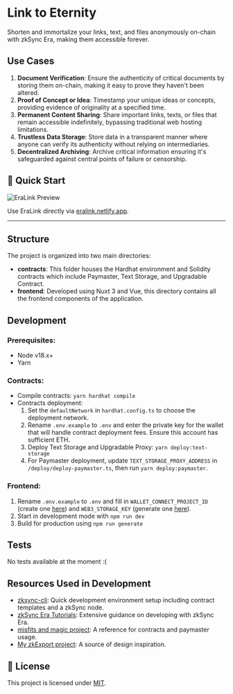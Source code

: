 # Link to Eternity

Shorten and immortalize your links, text, and files anonymously on-chain with zkSync Era, making them accessible forever.

## Use Cases

1. **Document Verification**: Ensure the authenticity of critical documents by storing them on-chain, making it easy to prove they haven't been altered.
2. **Proof of Concept or Idea**: Timestamp your unique ideas or concepts, providing evidence of originality at a specified time.
3. **Permanent Content Sharing**: Share important links, texts, or files that remain accessible indefinitely, bypassing traditional web hosting limitations.
4. **Trustless Data Storage**: Store data in a transparent manner where anyone can verify its authenticity without relying on intermediaries.
5. **Decentralized Archiving**: Archive critical information ensuring it's safeguarded against central points of failure or censorship.

## 🚀 Quick Start
![EraLink Preview](./public/preview.jpg)

Use EraLink directly via [eralink.netlify.app](https://eralink.netlify.app).

---

## Structure
The project is organized into two main directories:

- **contracts**: This folder houses the Hardhat environment and Solidity contracts which include Paymaster, Text Storage, and Upgradable Contract.
- **frontend**: Developed using Nuxt 3 and Vue, this directory contains all the frontend components of the application.

## Development

### Prerequisites:
- Node v18.x+
- Yarn

### Contracts:
- Compile contracts: `yarn hardhat compile`
- Contracts deployment:
  1. Set the `defaultNetwork` in `hardhat.config.ts` to choose the deployment network.
  2. Rename `.env.example` to `.env` and enter the private key for the wallet that will handle contract deployment fees. Ensure this account has sufficient ETH.
  3. Deploy Text Storage and Upgradable Proxy: `yarn deploy:text-storage`
  4. For Paymaster deployment, update `TEXT_STORAGE_PROXY_ADDRESS` in `/deploy/deploy-paymaster.ts`, then run `yarn deploy:paymaster`.

### Frontend:
1. Rename `.env.example` to `.env` and fill in `WALLET_CONNECT_PROJECT_ID` (create one [here](https://cloud.walletconnect.com/)) and `WEB3_STORAGE_KEY` (generate one [here](https://web3.storage/tokens/)).
2. Start in development mode with `npm run dev`
3. Build for production using `npm run generate`

## Tests
No tests available at the moment :(

## Resources Used in Development
- [zksync-cli](https://github.com/matter-labs/zksync-cli/): Quick development environment setup including contract templates and a zkSync node.
- [zkSync Era Tutorials](https://era.zksync.io/docs/dev/tutorials/): Extensive guidance on developing with zkSync Era.
- [misfits and magic project](https://github.com/MexicanAce/misfits-and-magic/): A reference for contracts and paymaster usage.
- [My zkExport project](https://zkexport.netlify.app/): A source of design inspiration.

## 📜 License

This project is licensed under [MIT](./LICENSE).